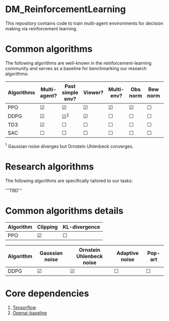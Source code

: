 # DM_ReinforcementLearning
This repository contains code to train multi-agent environments for decision making via reinforcement learning. 

# Common algorithms
The following algorithms are well-known in the reinforcement-learning community and serves as a baseline for benchmarking our research algorithms:

| Algorithms | Multi-agent? | Past simple env? | Viewer? | Multi-env? | Obs norm | Rew norm | LSTM/RNN |
| --- | --- | --- | --- | --- | --- | --- | --- |
| PPO | ☑ | ☑ | ☑ | ☑ | ☑ | ☐ | ☑ |
| DDPG | ☑ | ☑<sup>1</sup> | ☑ | ☐ | ☐ | ☐ | ☐ |
| TD3 | ☑ | ☐ | ☐ | ☐ | ☐ | ☐ | ☐ |
| SAC | ☐ | ☐ | ☐ | ☐ | ☐ | ☐ | ☐ |

<sup>1</sup> Gaussian noise diverges but Ornstein Uhlenbeck converges.

# Research algorithms
The following algorithms are specifically tailored to our tasks:

'''TBD'''

# Common algorithms details

| Algorithm | Clipping | KL-divergence |
| --- | --- | --- |
| PPO | ☑ | ☐ |

| Algorithm | Gaussian noise | Ornstein Uhlenbeck noise | Adaptive noise | Pop-art |
| --- | --- | --- | --- | --- |
| DDPG | ☑ | ☑ | ☐ | ☐ |

# Core dependencies
1. [Tensorflow](https://www.tensorflow.org/)
2. [Openai-baseline](https://github.com/openai/baselines)
